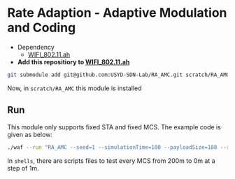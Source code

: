 # Rate Adaption - Adaptive Modulation and Coding
* Dependency
    * [WIFI_802.11.ah](https://github.com/USYD-SDN-Lab/WIFI_802.11.ah)
* **Add this repositiory to [WIFI_802.11.ah](https://github.com/USYD-SDN-Lab/WIFI_802.11.ah)**
```sh
git submodule add git@github.com:USYD-SDN-Lab/RA_AMC.git scratch/RA_AMC
```
Now, in `scratch/RA_AMC` this module is installed

## Run
This module only supports fixed STA and fixed MCS. The example code is given as below:
```sh
./waf --run "RA_AMC --seed=1 --simulationTime=100 --payloadSize=100 --rho=200 --DataMode='MCS1_0'"
```
In `shells`, there are scripts files to test every MCS from 200m to 0m at a step of 1m.